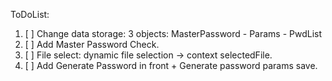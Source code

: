 ToDoList:

1. [ ] Change data storage: 3 objects: MasterPassword - Params - PwdList
2. [ ] Add Master Password Check.
3. [ ] File select: dynamic file selection -> context selectedFile.
4. [ ] Add Generate Password in front + Generate password params save.